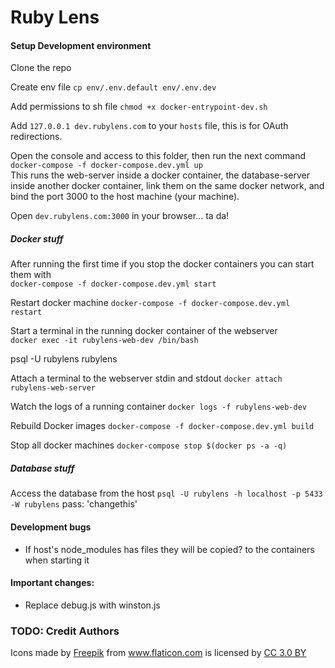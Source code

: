 
# Ruby Lens

#### Setup Development environment

Clone the repo

Create env file
`cp env/.env.default env/.env.dev`

Add permissions to sh file
`chmod +x docker-entrypoint-dev.sh`

Add `127.0.0.1 dev.rubylens.com` to your `hosts` file, this is for OAuth redirections.

Open the console and access to this folder, then run the next command   
`docker-compose -f docker-compose.dev.yml up`   
This runs the web-server inside a docker container, the database-server inside another docker container, link them on the same docker network, and bind the port 3000 to the host machine (your machine).

Open `dev.rubylens.com:3000` in your browser... ta da!

##### Docker stuff

After running the first time if you stop the docker containers you can start them with   
`docker-compose -f docker-compose.dev.yml start`   

Restart docker machine
`docker-compose -f docker-compose.dev.yml restart`

Start a terminal in the running docker container of the webserver   
`docker exec -it rubylens-web-dev /bin/bash`

psql -U rubylens rubylens

Attach a terminal to the webserver stdin and stdout
`docker attach rubylens-web-server`

Watch the logs of a running container
`docker logs -f rubylens-web-dev`

Rebuild Docker images
`docker-compose -f docker-compose.dev.yml build`

Stop all docker machines
`docker-compose stop $(docker ps -a -q)`

##### Database stuff

Access the database from the host
`psql -U rubylens -h localhost -p 5433 -W rubylens`
pass: 'changethis'

#### Development bugs

- If host's node_modules has files they will be copied? to the containers when starting it


#### Important changes:

- Replace debug.js with winston.js


### TODO: Credit Authors

<div>Icons made by <a href="http://www.freepik.com" title="Freepik">Freepik</a> from <a href="http://www.flaticon.com" title="Flaticon">www.flaticon.com</a> is licensed by <a href="http://creativecommons.org/licenses/by/3.0/" title="Creative Commons BY 3.0" target="_blank">CC 3.0 BY</a></div>
